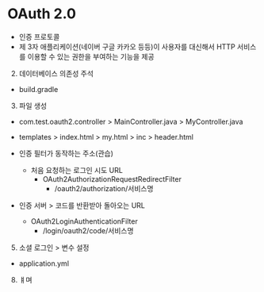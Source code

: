 # OAuth 2.0

- 인증 프로토콜
- 제 3자 애플리케이션(네이버 구글 카카오 등등)이 사용자를 대신해서 HTTP 서비스를 이용할 수 있는 권한을 부여하는 기능을 제공


2. 데이터베이스 의존성 주석
- build.gradle

3. 파일 생성
- com.test.oauth2.controller  > MainController.java
						> MyController.java
- templates    > index.html
			> my.html
			> inc > header.html
			



- 인증 필터가 동작하는 주소(관습)
	- 처음 요청하는 로그인 시도 URL
	  - OAuth2AuthorizationRequestRedirectFilter
		  - /oauth2/authorization/서비스명


- 인증 서버 > 코드를 반환받아 돌아오는 URL
	- OAuth2LoginAuthenticationFilter
		- /login/oauth2/code/서비스명


5. 소셜 로그인 > 변수 설정
- application.yml


8. ㅒ며